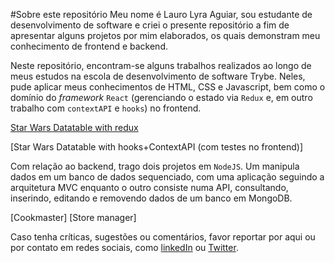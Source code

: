 #Sobre este repositório
Meu nome é Lauro Lyra Aguiar, sou estudante de desenvolvimento de software e criei o presente repositório a fim de apresentar alguns projetos por mim elaborados, os quais demonstram meu conhecimento de frontend e backend.

Neste repositório, encontram-se alguns trabalhos realizados ao longo de meus estudos na escola de desenvolvimento de software Trybe. Neles, pude aplicar meus conhecimentos de HTML, CSS e Javascript, bem como o domínio do _framework_ `React` (gerenciando o estado via `Redux` e, em outro trabalho com `contextAPI` e `hooks`) no frontend.

[Star Wars Datatable with redux](https://github.com/laurolyra/my-projects/tree/master/StarWarsRedux)

[Star Wars Datatable with hooks+ContextAPI (com testes no frontend)]

Com relação ao backend, trago dois projetos em `NodeJS`. Um manipula dados em um banco de dados sequenciado, com uma aplicação seguindo a arquitetura MVC enquanto o outro consiste numa API, consultando, inserindo, editando e removendo dados de um banco em MongoDB.

[Cookmaster]
[Store manager]

Caso tenha críticas, sugestões ou comentários, favor reportar por aqui ou por contato em redes sociais, como [linkedIn](www.linkedin.com/in/laurolyra) ou [Twitter](www.twitter.com/laurolyra).
